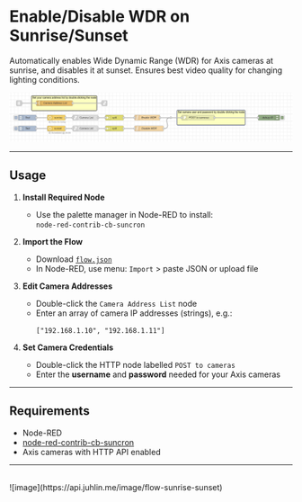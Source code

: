 # Enable/Disable WDR on Sunrise/Sunset

Automatically enables Wide Dynamic Range (WDR) for Axis cameras at sunrise, and disables it at sunset. Ensures best video quality for changing lighting conditions.

![Flow screenshot](./screenshot.jpg)

---

## Usage

1. **Install Required Node**  
   - Use the palette manager in Node-RED to install:  
     `node-red-contrib-cb-suncron`

2. **Import the Flow**  
   - Download [`flow.json`](./flow.json)
   - In Node-RED, use menu: `Import` > paste JSON or upload file

3. **Edit Camera Addresses**  
   - Double-click the `Camera Address List` node  
   - Enter an array of camera IP addresses (strings), e.g.:  
     ```
     ["192.168.1.10", "192.168.1.11"]
     ```

4. **Set Camera Credentials**  
   - Double-click the HTTP node labelled `POST to cameras`
   - Enter the **username** and **password** needed for your Axis cameras


---

## Requirements

- Node-RED
- [node-red-contrib-cb-suncron](https://flows.nodered.org/node/node-red-contrib-cb-suncron)
- Axis cameras with HTTP API enabled

---
<br/>
![image](https://api.juhlin.me/image/flow-sunrise-sunset)


